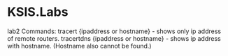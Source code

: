 # KSIS.Labs
lab2
  Commands: 
            tracert {ipaddress or hostname} - shows only ip address of remote routers.
            tracertdns {ipaddress or hostname} - shows ip address with hostname. (Hostname also cannot be found.)
